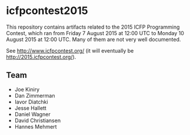 icfpcontest2015
====

This repository contains artifacts related to the 2015 ICFP Programming Contest, which ran from Friday 7 August 2015 at 12:00 UTC to Monday 10 August 2015 at 12:00 UTC. Many of them are not very well documented. 

See http://www.icfpcontest.org/ (it will eventually be http://2015.icfpcontest.org/).

## Team
- Joe Kiniry
- Dan Zimmerman
- Iavor Diatchki
- Jesse Hallett
- Daniel Wagner
- David Christiansen
- Hannes Mehmert 
